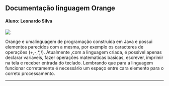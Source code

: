 ## Documentação linguagem Orange

#### Aluno: Leonardo Silva

![](https://github.com/leobsilva/Orange-lang/blob/main/orange.jpg)

Orange e umalinguagem de programação construída em Java e possui elementos parecidos com a mesma, por exemplo os caracteres de operações (+,-,*,/). Atualmente ,com a linguagem criada, é possivel apenas declarar variaveis, fazer operações matematicas basicas, escrever, imprimir na tela e receber entrada do teclado. Lembrando que para a linguagem funcionar corretamente é necessário um espaço entre cara elemento para o correto processamento.

-----------------------------------------------------------------------------------------------------------------------------
